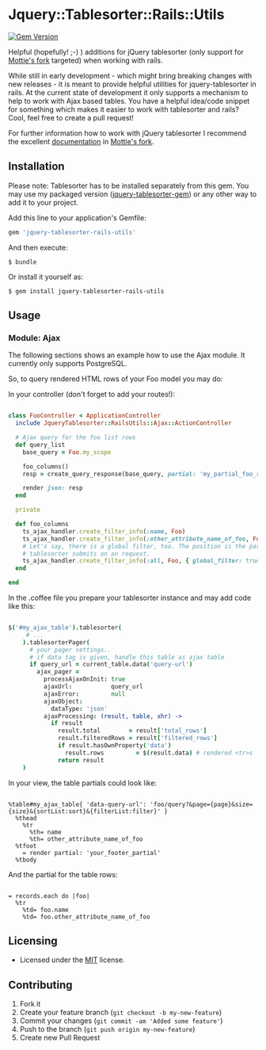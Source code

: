 # Jquery::Tablesorter::Rails::Utils

[![Gem Version](https://badge.fury.io/rb/jquery-tablesorter-rails-utils.svg)](https://badge.fury.io/rb/jquery-tablesorter-rails-utils)

Helpful (hopefully! ;-) ) additions for jQuery tablesorter (only support for [Mottie's fork] targeted) when working with rails.

While still in early development - which might bring breaking changes with new releases - it is meant to provide helpful utilities for jquery-tablesorter in rails. At the current state of development it only supports a mechanism to help to work with Ajax based tables.
You have a helpful idea/code snippet for something which makes it easier to work with tablesorter and rails? Cool, feel free to create a pull request!

For further information how to work with jQuery tablesorter I recommend the excellent [documentation] in [Mottie's fork].


## Installation

Please note: Tablesorter has to be installed separately from this gem. You may use my packaged version ([jquery-tablesorter-gem]) or any other way to add it to your project.

Add this line to your application's Gemfile:

~~~ruby
gem 'jquery-tablesorter-rails-utils'
~~~

And then execute:

    $ bundle

Or install it yourself as:

    $ gem install jquery-tablesorter-rails-utils

## Usage

### Module: Ajax

The following sections shows an example how to use the Ajax module. It currently only supports PostgreSQL.

So, to query rendered HTML rows of your Foo model you may do:

In your controller (don't forget to add your routes!):

~~~ruby

class FooController < ApplicationController
  include JqueryTablesorter::RailsUtils::Ajax::ActionController

  # Ajax query for the foo list rows
  def query_list
    base_query = Foo.my_scope

    foo_columns()
    resp = create_query_response(base_query, partial: 'my_partial_foo_row')

    render json: resp
  end

  private

  def foo_columns
    ts_ajax_handler.create_filter_info(:name, Foo)
    ts_ajax_handler.create_filter_info(:other_attribute_name_of_foo, Foo)
    # Let's say, there is a global filter, too. The position is the param
    # tablesorter submits on an request.
    ts_ajax_handler.create_filter_info(:all, Foo, { global_filter: true, position: 5 })
  end

end
~~~

In the .coffee file you prepare your tablesorter instance and may add code like this:

~~~coffee

$('#my_ajax_table').tablesorter(
     # ...
    ).tablesorterPager(
      # your pager settings..
      # if data tag is given, handle this table as ajax table
      if query_url = current_table.data('query-url')
        ajax_pager =
          processAjaxOnInit: true
          ajaxUrl:           query_url
          ajaxError:         null
          ajaxObject:
            dataType: 'json'
          ajaxProcessing: (result, table, xhr) ->
            if result
              result.total        = result['total_rows']
              result.filteredRows = result['filtered_rows']
              if result.hasOwnProperty('data')
                result.rows         = $(result.data) # rendered <tr>s
              return result
    )
~~~

In your view, the table partials could look like:

~~~haml

%table#my_ajax_table{ 'data-query-url': 'foo/query?&page={page}&size={size}&{sortList:sort}&{filterList:filter}' }
  %thead
    %tr
      %th= name
      %th= other_attribute_name_of_foo
  %tfoot
    = render partial: 'your_footer_partial'
  %tbody
~~~

And the partial for the table rows:

~~~haml

= records.each do |foo|
  %tr
    %td= foo.name
    %td= foo.other_attribute_name_of_foo
~~~


## Licensing

* Licensed under the [MIT](http://www.opensource.org/licenses/mit-license.php) license.

## Contributing

1. Fork it
2. Create your feature branch (`git checkout -b my-new-feature`)
3. Commit your changes (`git commit -am 'Added some feature'`)
4. Push to the branch (`git push origin my-new-feature`)
5. Create new Pull Request


[Mottie's fork]: https://github.com/Mottie/tablesorter
[documentation]: http://mottie.github.com/tablesorter/docs/index.html
[jquery-tablesorter-gem]: https://github.com/themilkman/jquery-tablesorter-rails
